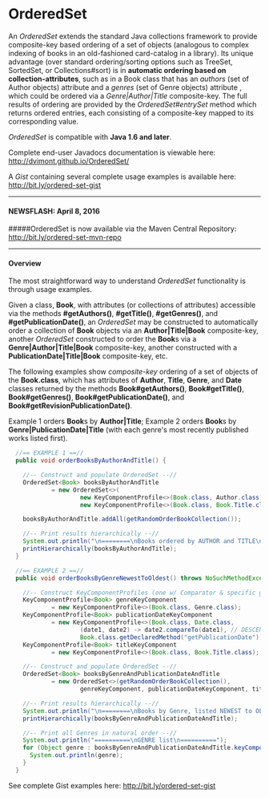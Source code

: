 # OrderedSet
An *OrderedSet* extends the standard Java collections framework to provide composite-key based ordering of a set of objects (analogous to complex indexing of books in an old-fashioned card-catalog in a library). Its unique advantage (over standard ordering/sorting options such as TreeSet, SortedSet, or Collections#sort) is in **automatic ordering based on collection-attributes**, such as in a Book class that has an *authors* (set of Author objects) attribute and a *genres* (set of Genre objects) attribute , which could be ordered via a *Genre|Author|Title* composite-key. The full results of ordering are provided by the *OrderedSet#entrySet* method which returns ordered entries, each consisting of a composite-key mapped to its corresponding value.

*OrderedSet* is compatible with **Java 1.6 and later**.

Complete end-user Javadocs documentation is viewable here: http://dvimont.github.io/OrderedSet/

A *Gist* containing several complete usage examples is available here: http://bit.ly/ordered-set-gist

---
#### NEWSFLASH: April 8, 2016
#####OrderedSet is now available via the Maven Central Repository: http://bit.ly/ordered-set-mvn-repo

---
#### Overview
The most straightforward way to understand *OrderedSet* functionality is through usage examples.

Given a class, **Book**, with attributes (or collections of attributes) accessible via the methods **#getAuthors()**, **#getTitle()**, **#getGenres()**, and **#getPublicationDate()**, an *OrderedSet* may be constructed to automatically order a collection of **Book** objects via an **Author|Title|Book** composite-key, another <i>OrderedSet</i> constructed to order the **Book**s via a **Genre|Author|Title|Book** composite-key, another constructed with a **PublicationDate|Title|Book** composite-key, etc.

The following examples show *composite-key* ordering of a set of objects of the **Book.class**, which has attributes of **Author**, **Title**, **Genre**, and **Date** classes returned by the methods **Book#getAuthors()**, **Book#getTitle()**, **Book#getGenres()**, **Book#getPublicationDate()**, and **Book#getRevisionPublicationDate()**.

Example 1 orders **Book**s by **Author|Title**; Example 2 orders **Book**s by **Genre|PublicationDate|Title** (with each genre's most recently published works listed first).

```java
  //== EXAMPLE 1 ==//
  public void orderBooksByAuthorAndTitle() {

    //-- Construct and populate OrderedSet --//
    OrderedSet<Book> booksByAuthorAndTitle
            = new OrderedSet<>(
                    new KeyComponentProfile<>(Book.class, Author.class),
                    new KeyComponentProfile<>(Book.class, Book.Title.class));

    booksByAuthorAndTitle.addAll(getRandomOrderBookCollection());

    //-- Print results hierarchically --//
    System.out.println("\n========\nBooks ordered by AUTHOR and TITLE\n========");
    printHierarchically(booksByAuthorAndTitle);
  }

  //== EXAMPLE 2 ==//
  public void orderBooksByGenreNewestToOldest() throws NoSuchMethodException {

    //-- Construct KeyComponentProfiles (one w/ Comparator & specific get method specified) --//
    KeyComponentProfile<Book> genreKeyComponent
            = new KeyComponentProfile<>(Book.class, Genre.class);
    KeyComponentProfile<Book> publicationDateKeyComponent
            = new KeyComponentProfile<>(Book.class, Date.class,
                    (date1, date2) -> date2.compareTo(date1), // DESCENDING Date Comparator
                    Book.class.getDeclaredMethod("getPublicationDate")); // limit Date.class focus to THIS method!
    KeyComponentProfile<Book> titleKeyComponent
            = new KeyComponentProfile<>(Book.class, Book.Title.class);

    //-- Construct and populate OrderedSet --//
    OrderedSet<Book> booksByGenreAndPublicationDateAndTitle
            = new OrderedSet<>(getRandomOrderBookCollection(),
                    genreKeyComponent, publicationDateKeyComponent, titleKeyComponent);

    //-- Print results hierarchically --//
    System.out.println("\n========\nBooks by Genre, listed NEWEST to OLDEST\n========");
    printHierarchically(booksByGenreAndPublicationDateAndTitle);

    //-- Print all Genres in natural order --//
    System.out.println("==========\nGENRE list\n==========");
    for (Object genre : booksByGenreAndPublicationDateAndTitle.keyComponentSet(genreKeyComponent)) {
      System.out.println(genre);
    }
  }
```
See complete Gist examples here: http://bit.ly/ordered-set-gist
